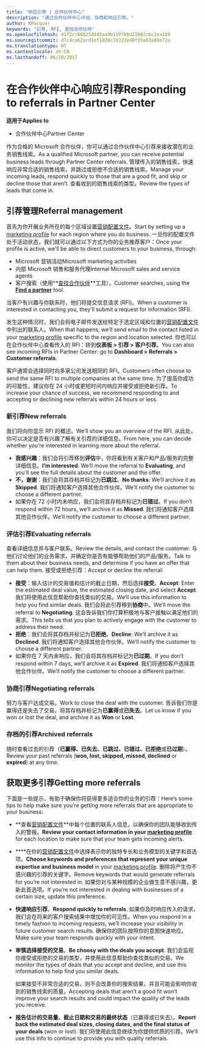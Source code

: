 ```yaml
---
title: "响应引荐 | 合作伙伴中心"
description: "通过合作伙伴中心评估、协商和响应引荐。"
author: KPacquer
keywords: "引荐, RFI, 查找合作伙伴"
ms.openlocfilehash: 4172cc60825d445aa9b119780d22002c6c2ea189
ms.sourcegitcommit: d7c4ca62acd1ef1026c7d322e40f55a83a80e72a
ms.translationtype: HT
ms.contentlocale: zh-CN
ms.lasthandoff: 06/28/2017
---
```

# <a name="responding-to-referrals-in-partner-center"></a><span data-ttu-id="1fdb0-104">在合作伙伴中心响应引荐</span><span class="sxs-lookup"><span data-stu-id="1fdb0-104">Responding to referrals in Partner Center</span></span>

**<span data-ttu-id="1fdb0-105">适用于</span><span class="sxs-lookup"><span data-stu-id="1fdb0-105">Applies to</span></span>**

-  <span data-ttu-id="1fdb0-106">合作伙伴中心</span><span class="sxs-lookup"><span data-stu-id="1fdb0-106">Partner Center</span></span>

<span data-ttu-id="1fdb0-107">作为合格的 Microsoft 合作伙伴，你可以通过合作伙伴中心引荐来接收潜在的业务销售线索。</span><span class="sxs-lookup"><span data-stu-id="1fdb0-107">As a qualified Microsoft partner, you can receive potential business leads through Partner Center referrals.</span></span> <span data-ttu-id="1fdb0-108">管理传入的销售线索，快速响应非常合适的销售线索，并跳过或拒绝不合适的销售线索。</span><span class="sxs-lookup"><span data-stu-id="1fdb0-108">Manage your incoming leads, respond quickly to those that are a good fit, and skip or decline those that aren’t.</span></span> <span data-ttu-id="1fdb0-109">查看收到的销售线索的类型。</span><span class="sxs-lookup"><span data-stu-id="1fdb0-109">Review the types of leads that come in.</span></span> 

## <a name="referral-management"></a><span data-ttu-id="1fdb0-110">引荐管理</span><span class="sxs-lookup"><span data-stu-id="1fdb0-110">Referral management</span></span>

<span data-ttu-id="1fdb0-111">首先为你开展业务所在的每个区域设置[营销配置文件](create-a-marketing-profile.md)。</span><span class="sxs-lookup"><span data-stu-id="1fdb0-111">Start by setting up a [marketing profile](create-a-marketing-profile.md) for each region where you do business.</span></span> <span data-ttu-id="1fdb0-112">一旦你的配置文件处于活动状态，我们就可以通过以下方式为你的业务推荐客户：</span><span class="sxs-lookup"><span data-stu-id="1fdb0-112">Once your profile is active, we’ll be able to direct customers to your business, through:</span></span>

*  <span data-ttu-id="1fdb0-113">Microsoft 营销活动</span><span class="sxs-lookup"><span data-stu-id="1fdb0-113">Microsoft marketing activities</span></span>
*  <span data-ttu-id="1fdb0-114">内部 Microsoft 销售和服务代理</span><span class="sxs-lookup"><span data-stu-id="1fdb0-114">Internal Microsoft sales and service agents</span></span>
*  <span data-ttu-id="1fdb0-115">客户搜索（使用**[查找合作伙伴](https://partnercenter.microsoft.com/pcv/search)**工具）。</span><span class="sxs-lookup"><span data-stu-id="1fdb0-115">Customer searches, using the **[Find a partner](https://partnercenter.microsoft.com/pcv/search)** tool.</span></span>

<span data-ttu-id="1fdb0-116">当客户有兴趣与你联系时，他们将提交信息请求 (RFI)。</span><span class="sxs-lookup"><span data-stu-id="1fdb0-116">When a customer is interested in contacting you, they’ll submit a request for information (RFI).</span></span> 

<span data-ttu-id="1fdb0-117">发生这种情况时，我们会将电子邮件发送给特定于选定区域和位置的[营销配置文件](create-a-marketing-profile.md)中列出的联系人。</span><span class="sxs-lookup"><span data-stu-id="1fdb0-117">When that happens, we’ll send email to the contact listed in your [marketing profile](create-a-marketing-profile.md) specific to the region and location selected.</span></span> <span data-ttu-id="1fdb0-118">你也可以在合作伙伴中心查看传入的 RFI：转到**仪表板 > 引荐 > 客户引荐**。</span><span class="sxs-lookup"><span data-stu-id="1fdb0-118">You can also see incoming RFIs in Partner Center: go to **Dashboard > Referrals > Customer referrals**.</span></span>

<span data-ttu-id="1fdb0-119">客户通常会选择同时向多家公司发送相同的 RFI。</span><span class="sxs-lookup"><span data-stu-id="1fdb0-119">Customers often choose to send the same RFI to multiple companies at the same time.</span></span> <span data-ttu-id="1fdb0-120">为了提高你成功的可能性，建议你在 24 小时或更短时间内响应并接受或拒绝新引荐。</span><span class="sxs-lookup"><span data-stu-id="1fdb0-120">To increase your chance of success, we recommend responding to and accepting or declining new referrals within 24 hours or less.</span></span>

### <a name="new-referrals"></a><span data-ttu-id="1fdb0-121">新引荐</span><span class="sxs-lookup"><span data-stu-id="1fdb0-121">New referrals</span></span>

<span data-ttu-id="1fdb0-122">我们将向你显示 RFI 的概述。</span><span class="sxs-lookup"><span data-stu-id="1fdb0-122">We’ll show you an overview of the RFI.</span></span> <span data-ttu-id="1fdb0-123">从此处，你可以决定是否有兴趣了解有关引荐的详细信息。</span><span class="sxs-lookup"><span data-stu-id="1fdb0-123">From here, you can decide whether you’re interested in learning more about the referral.</span></span> 

*  <span data-ttu-id="1fdb0-124">**我感兴趣**：我们会将引荐移到**评估**中，你将看到有关客户和产品/服务的完整详细信息。</span><span class="sxs-lookup"><span data-stu-id="1fdb0-124">**I’m interested**: We’ll move the referral to **Evaluating**, and you’ll see the full details about the customer and the offer.</span></span> 
*  <span data-ttu-id="1fdb0-125">**不，谢谢**：我们会将其存档并标记为**已跳过**。</span><span class="sxs-lookup"><span data-stu-id="1fdb0-125">**No thanks**: We’ll archive it as **Skipped**.</span></span> <span data-ttu-id="1fdb0-126">我们将通知客户选择其他合作伙伴。</span><span class="sxs-lookup"><span data-stu-id="1fdb0-126">We’ll notify the customer to choose a different partner.</span></span>
*  <span data-ttu-id="1fdb0-127">如果你在 72 小时内未响应，我们会将其存档并标记为**已错过**。</span><span class="sxs-lookup"><span data-stu-id="1fdb0-127">If you don’t respond within 72 hours, we’ll archive it as **Missed**.</span></span> <span data-ttu-id="1fdb0-128">我们将通知客户选择其他合作伙伴。</span><span class="sxs-lookup"><span data-stu-id="1fdb0-128">We’ll notify the customer to choose a different partner.</span></span>

### <a name="evaluating-referrals"></a><span data-ttu-id="1fdb0-129">评估引荐</span><span class="sxs-lookup"><span data-stu-id="1fdb0-129">Evaluating referrals</span></span>

<span data-ttu-id="1fdb0-130">查看详细信息并与客户联系。</span><span class="sxs-lookup"><span data-stu-id="1fdb0-130">Review the details, and contact the customer.</span></span> <span data-ttu-id="1fdb0-131">与他们讨论他们的业务需求，并确定你是否有能够帮助他们的产品/服务。</span><span class="sxs-lookup"><span data-stu-id="1fdb0-131">Talk to them about their business needs, and determine if you have an offer that can help them.</span></span> <span data-ttu-id="1fdb0-132">接受或拒绝引荐：</span><span class="sxs-lookup"><span data-stu-id="1fdb0-132">Accept or decline the referral:</span></span> 

*  <span data-ttu-id="1fdb0-133">**接受**：输入估计的交易值和估计的截止日期，然后选择**接受**。</span><span class="sxs-lookup"><span data-stu-id="1fdb0-133">**Accept**: Enter the estimated deal value, the estimated closing date, and select **Accept**.</span></span> <span data-ttu-id="1fdb0-134">我们将使用此信息帮助你查找类似的交易。</span><span class="sxs-lookup"><span data-stu-id="1fdb0-134">We’ll use this information to help you find similar deals.</span></span> <span data-ttu-id="1fdb0-135">我们会将此引荐移到**协商**中。</span><span class="sxs-lookup"><span data-stu-id="1fdb0-135">We’ll move the referral to **Negotiating**.</span></span> <span data-ttu-id="1fdb0-136">这会告诉我们你打算积极地与客户接触以满足他们的需求。</span><span class="sxs-lookup"><span data-stu-id="1fdb0-136">This tells us that you plan to actively engage with the customer to address their need.</span></span>
*  <span data-ttu-id="1fdb0-137">**拒绝**：我们会将其存档并标记为**已拒绝**。</span><span class="sxs-lookup"><span data-stu-id="1fdb0-137">**Decline**: We’ll archive it as **Declined**.</span></span> <span data-ttu-id="1fdb0-138">我们将通知客户选择其他合作伙伴。</span><span class="sxs-lookup"><span data-stu-id="1fdb0-138">We’ll notify the customer to choose a different partner.</span></span>
*  <span data-ttu-id="1fdb0-139">如果你在 7 天内未响应，我们会将其存档并标记为**已过期**。</span><span class="sxs-lookup"><span data-stu-id="1fdb0-139">If you don’t respond within 7 days, we’ll archive it as **Expired**.</span></span> <span data-ttu-id="1fdb0-140">我们将通知客户选择其他合作伙伴。</span><span class="sxs-lookup"><span data-stu-id="1fdb0-140">We’ll notify the customer to choose a different partner.</span></span>

### <a name="negotiating-referrals"></a><span data-ttu-id="1fdb0-141">协商引荐</span><span class="sxs-lookup"><span data-stu-id="1fdb0-141">Negotiating referrals</span></span>

<span data-ttu-id="1fdb0-142">努力与客户达成交易。</span><span class="sxs-lookup"><span data-stu-id="1fdb0-142">Work to close the deal with the customer.</span></span> <span data-ttu-id="1fdb0-143">告诉我们你是赢得还是失去了交易，将其存档并标记为**已赢得**或**已失去**。</span><span class="sxs-lookup"><span data-stu-id="1fdb0-143">Let us know if you won or lost the deal, and archive it as **Won** or **Lost**.</span></span> 

### <a name="archived-referrals"></a><span data-ttu-id="1fdb0-144">存档的引荐</span><span class="sxs-lookup"><span data-stu-id="1fdb0-144">Archived referrals</span></span>

<span data-ttu-id="1fdb0-145">随时查看过去的引荐（**已赢得、已失去、已跳过、已错过、已拒绝**或**已过期**）。</span><span class="sxs-lookup"><span data-stu-id="1fdb0-145">Review your past referrals (**won, lost, skipped, missed, declined** or **expired**) at any time.</span></span> 

## <a name="getting-more-referrals"></a><span data-ttu-id="1fdb0-146">获取更多引荐</span><span class="sxs-lookup"><span data-stu-id="1fdb0-146">Getting more referrals</span></span>

<span data-ttu-id="1fdb0-147">下面是一些提示，有助于确保你将获得更多适合你的业务的引荐：</span><span class="sxs-lookup"><span data-stu-id="1fdb0-147">Here’s some tips to help make sure you’re getting more referrals that are appropriate to your business:</span></span>

*  <span data-ttu-id="1fdb0-148">**查看[营销配置文件](create-a-marketing-profile.md)**中每个位置的联系人信息，以确保你的团队能够收到传入的警报。</span><span class="sxs-lookup"><span data-stu-id="1fdb0-148">**Review your contact information in your [marketing profile](create-a-marketing-profile.md)** for each location to make sure that your team gets incoming alerts.</span></span>

*  <span data-ttu-id="1fdb0-149">****在你的[营销配置文件](create-a-marketing-profile.md)中选择表示你的独特专长和业务模型的关键字和首选项。</span><span class="sxs-lookup"><span data-stu-id="1fdb0-149">**Choose keywords and preferences that represent your unique expertise and business model** in your [marketing profile](create-a-marketing-profile.md).</span></span> <span data-ttu-id="1fdb0-150">删除将产生你不感兴趣的引荐的关键字。</span><span class="sxs-lookup"><span data-stu-id="1fdb0-150">Remove keywords that would generate referrals for you’re not interested in.</span></span> <span data-ttu-id="1fdb0-151">如果你对与某种规模的企业做生意不感兴趣，更新此首选项。</span><span class="sxs-lookup"><span data-stu-id="1fdb0-151">If you’re not interested in dealing with businesses of a certain size, update this preference.</span></span>

*  <span data-ttu-id="1fdb0-152">**快速响应引荐**。</span><span class="sxs-lookup"><span data-stu-id="1fdb0-152">**Respond quickly to referrals**.</span></span> <span data-ttu-id="1fdb0-153">如果你及时响应传入的请求，我们会在将来的客户搜索结果中增加你的可见性。</span><span class="sxs-lookup"><span data-stu-id="1fdb0-153">When you respond in a timely fashion to incoming requests, we’ll increase your visibility in future customer search results.</span></span> <span data-ttu-id="1fdb0-154">确保你的团队按照你的意图快速响应。</span><span class="sxs-lookup"><span data-stu-id="1fdb0-154">Make sure your team responds quickly with your intent.</span></span>

*  <span data-ttu-id="1fdb0-155">**审慎选择接受的交易**。</span><span class="sxs-lookup"><span data-stu-id="1fdb0-155">**Be choosy with the deals you accept**.</span></span> <span data-ttu-id="1fdb0-156">我们会监视你接受或拒绝的交易的类型，并使用此信息帮助你查找类似的交易。</span><span class="sxs-lookup"><span data-stu-id="1fdb0-156">We monitor the types of deals that you accept and decline, and use this information to help find you similar deals.</span></span> 

   <span data-ttu-id="1fdb0-157">如果接受不非常合适的交易，则不会改善你的搜索结果，并且可能会影响你收到的销售线索的质量。</span><span class="sxs-lookup"><span data-stu-id="1fdb0-157">Accepting deals that aren’t a good fit won’t improve your search results and could impact the quality of the leads you receive.</span></span>

*  <span data-ttu-id="1fdb0-158">**报告估计的交易量、截止日期和交易的最终状态**（已赢得或已失去）。</span><span class="sxs-lookup"><span data-stu-id="1fdb0-158">**Report back the estimated deal sizes, closing dates, and the final status of your deals** (won or lost).</span></span> <span data-ttu-id="1fdb0-159">我们将使用此信息继续为你提供优质的引荐。</span><span class="sxs-lookup"><span data-stu-id="1fdb0-159">We’ll use this info to continue to provide you with quality referrals.</span></span>
